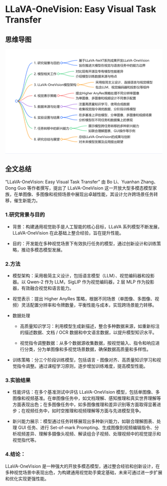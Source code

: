 # LLaVA-OneVision: Easy Visual Task Transfer

## 思维导图
![思维导图](/imgs/LLaVA-OneVision-Easy-Visual-Task-Transfer.jpg)

## 全文总结

“LLaVA-OneVision: Easy Visual Task Transfer” 由 Bo Li、Yuanhan Zhang、Dong Guo 等作者撰写，提出了 LLaVA-OneVision 这一开放大型多模态模型家族，在单图像、多图像和视频场景中展现出卓越性能，其设计允许跨场景任务转移，催生新能力。

### 1.研究背景与目的

- 背景：构建通用视觉助手是人工智能的核心目标，LLaVA 系列模型不断发展，LLaVA-OneVision 在此基础上整合经验，旨在提升性能。

- 目的：开发能在多种视觉场景下有效执行任务的模型，通过创新设计和训练策略，推动多模态模型发展。

### 2.方法

- 模型架构：采用极简主义设计，包括语言模型（LLM）、视觉编码器和投影器。以 Qwen-2 作为 LLM，SigLIP 作为视觉编码器，2 层 MLP 作为投影器，有效融合视觉和语言能力。

- 视觉表示：提出 Higher AnyRes 策略，根据不同场景（单图像、多图像、视频）灵活配置分辨率和令牌数量，平衡性能与成本，实现跨场景能力转移。

- 数据处理

  - 高质量知识学习：利用模型生成新描述，整合多种数据来源，如重新标注的描述数据、文档 / OCR 数据和中文语言数据，以提升模型知识水平。

  - 视觉指令调整数据：从多个数据源收集数据，按视觉输入、指令和响应进行分类，分为单图像和多视觉场景数据，确保数据高质量和多样性。

- 训练策略：分三个阶段训练模型，包括语言 - 图像对齐、高质量知识学习和视觉指令调整。通过课程学习原则，逐步增加训练难度，提高模型性能。

### 3.实验结果

- 性能评估：在多个基准测试中评估 LLaVA-OneVision 模型，包括单图像、多图像和视频基准。在单图像任务中，如文档理解、感知推理和真实世界理解等方面表现出色；在多图像任务中，如多图像推理和差异识别等方面取得显著进步；在视频任务中，如时空推理和视频理解等方面与先进模型竞争。

- 新兴能力展示：模型通过任务转移展现出多种新兴能力，如联合理解图表、处理 GUI 任务、进行 Set-of-mark Prompting、生成图像到视频编辑指令、分析视频差异、理解多摄像头视频、解读组合子视频、处理视频中的视觉提示和视觉指代等。

### 4.结论：
LLaVA-OneVision 是一种强大的开放多模态模型，通过整合经验和创新设计，在多种视觉场景中表现出色，为构建通用视觉助手奠定基础，未来可通过进一步扩展和优化实现更强性能。






